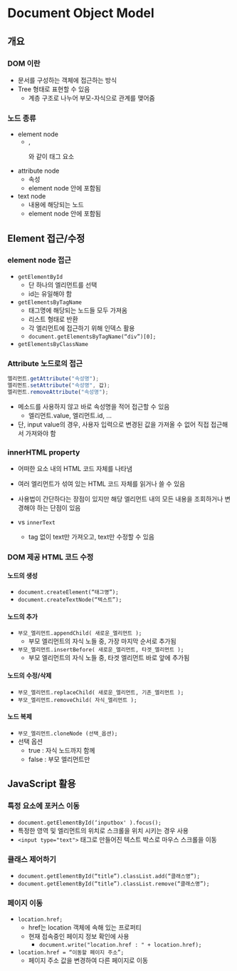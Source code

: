 # Document Object Model



## 개요

### DOM 이란

- 문서를 구성하는 객체에 접근하는 방식
- Tree 형태로 표현할 수 있음 
  - 계층 구조로 나누어 부모-자식으로 관계를 맺어줌





### 노드 종류

- element node
  - <body>, <p> 와 같이 태그 요소
- attribute node
  - 속성
  - element node 안에 포함됨
- text node
  - 내용에 해당되는 노드
  - element node 안에 포함됨



## Element 접근/수정



### element node 접근

- `getElementById`
  - 단 하나의 엘리먼트를 선택
  - id는 유일해야 함
- `getElementsByTagName`
  - 태그명에 해당되는 노드들 모두 가져옴
  - 리스트 형태로 반환
  - 각 엘리먼트에 접근하기 위해 인덱스 활용
  - `document.getElementsByTagName(“div”)[0];`
- `getElementsByClassName`



### Attribute 노드로의 접근

```js
엘리먼트.getAttribute("속성명");
엘리먼트.setAttribute("속성명", 갑);
엘리먼트.removeAttribute("속성명");
```

- 메소드를 사용하지 않고 바로 속성명을 적어 접근할 수 있음
  - 엘리먼트.value, 엘리먼트.id, ...
- 단, input value의 경우, 사용자 입력으로 변경된 값을 가져올 수 없어 직접 접근해서 가져와야 함





### innerHTML property

- 어떠한 요소 내의 HTML 코드 자체를 나타냄
- 여러 엘리먼트가 섞여 있는 HTML 코드 자체를 읽거나 쓸 수 있음
- 사용법이 간단하다는 장점이 있지만 해당 엘리먼트 내의 모든 내용을 조회하거나 변경해야 하는 단점이 있음

- vs `innerText`
  - tag 없이 text만 가져오고, text만 수정할 수 있음



### DOM 제공 HTML 코드 수정

#### 노드의 생성

- `document.createElement(“태그명”);`
- `document.createTextNode(“텍스트”);`

#### 노드의 추가

- `부모_엘리먼트.appendChild( 새로운_엘리먼트 );`
  - 부모 엘리먼트의 자식 노들 중, 가장 마지막 순서로 추가됨
- `부모_엘리먼트.insertBefore( 새로운_엘리먼트, 타겟_엘리먼트 );`
  - 부모 엘리먼트의 자식 노들 중, 타겟 엘리먼트 바로 앞에 추가됨

#### 노드의 수정/삭제

- `부모_엘리먼트.replaceChild( 새로운_엘리먼트, 기존_엘리먼트 );`
- `부모_엘리먼트.removeChild( 자식_엘리먼트 );`



#### 노드 복제

- `부모_엘리먼트.cloneNode (선택_옵션);`
- 선택 옵션
  - true : 자식 노드까지 함께
  - false : 부모 엘리먼트만



## JavaScript 활용

### 특정 요소에 포커스 이동

- `document.getElementById(‘inputbox' ).focus();`
- 특정한 영역 및 엘리먼트의 위치로 스크롤을 위치 시키는 경우 사용
-  `<input type="text">` 태그로 만들어진 텍스트 박스로 마우스 스크롤을 이동



### 클래스 제어하기

- `document.getElementById(“title”).classList.add(“클래스명”);`
- `document.getElementById(“title”).classList.remove(“클래스명”);`



### 페이지 이동

- `location.href;`
  - href는 location 객체에 속해 있는 프로퍼티
  - 현재 접속중인 페이지 정보 확인에 사용
    - `document.write("location.href : " + location.href);`
- `location.href = “이동할 페이지 주소”;`
  - 페이지 주소 값을 변경하여 다른 페이지로 이동
